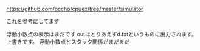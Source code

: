 https://github.com/occho/cpuex/tree/master/simulator

これを参考にしてます

浮動小数点の表示はまだです
outはとりあえずd.txtというものに出力されます。上書きです。
浮動小数点とスタック関係がまだまだ
